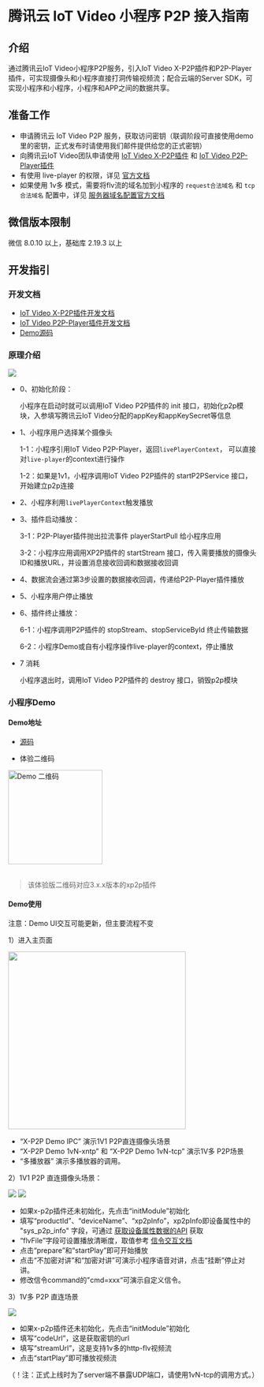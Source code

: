 # 腾讯云 IoT Video 小程序 P2P 接入指南

## 介绍

通过腾讯云IoT Video小程序P2P服务，引入IoT Video X-P2P插件和P2P-Player插件，可实现摄像头和小程序直接打洞传输视频流；配合云端的Server SDK，可实现小程序和小程序，小程序和APP之间的数据共享。

## 准备工作

- 申请腾讯云 IoT Video P2P 服务，获取访问密钥（联调阶段可直接使用demo里的密钥，正式发布时请使用我们邮件提供给您的正式密钥）
- 向腾讯云IoT Video团队申请使用 [IoT Video X-P2P插件](https://mp.weixin.qq.com/wxopen/pluginbasicprofile?action=intro&appid=wx1319af22356934bf) 和 [IoT Video P2P-Player插件](https://mp.weixin.qq.com/wxopen/pluginbasicprofile?action=intro&appid=wx9e8fbc98ceac2628)
- 有使用 live-player 的权限，详见 [官方文档](https://developers.weixin.qq.com/miniprogram/dev/component/live-player.html)
- 如果使用 1v多 模式，需要将flv流的域名加到小程序的 `request合法域名` 和 `tcp合法域名` 配置中，详见 [服务器域名配置官方文档](https://developers.weixin.qq.com/miniprogram/dev/framework/ability/network.html#1.%20%E6%9C%8D%E5%8A%A1%E5%99%A8%E5%9F%9F%E5%90%8D%E9%85%8D%E7%BD%AE)

## 微信版本限制

微信 8.0.10 以上，基础库 2.19.3 以上

## 开发指引

### 开发文档

- [IoT Video X-P2P插件开发文档](https://mp.weixin.qq.com/wxopen/plugindevdoc?appid=wx1319af22356934bf)
- [IoT Video P2P-Player插件开发文档](https://mp.weixin.qq.com/wxopen/plugindevdoc?appid=wx9e8fbc98ceac2628)
- [Demo源码](./demo/miniprogram)

### 原理介绍

![](./pic/miniprogram/%E5%B0%8F%E7%A8%8B%E5%BA%8FP2P%E6%9E%B6%E6%9E%84%E5%9B%BE.png)

- 0、初始化阶段：

  小程序在启动时就可以调用IoT Video P2P插件的 init 接口，初始化p2p模块，入参填写腾讯云IoT Video分配的appKey和appKeySecret等信息

- 1、小程序用户选择某个摄像头

  1-1：小程序引用IoT Video P2P-Player，返回`livePlayerContext`， 可以直接对`live-player`的context进行操作

  1-2：如果是1v1，小程序调用IoT Video P2P插件的 startP2PService 接口，开始建立p2p连接

- 2、小程序利用`livePlayerContext`触发播放

- 3、插件启动播放：

  3-1：P2P-Player插件抛出拉流事件 playerStartPull 给小程序应用
  
  3-2：小程序应用调用XP2P插件的 startStream 接口，传入需要播放的摄像头ID和播放URL，并设置消息接收回调和数据接收回调

- 4、数据流会通过第3步设置的数据接收回调，传递给P2P-Player插件播放

- 5、小程序用户停止播放

- 6、插件终止播放：

  6-1：小程序调用P2P插件的 stopStream、stopServiceById 终止传输数据

  6-2：小程序Demo或自有小程序操作live-player的context，停止播放

- 7 消耗

  小程序退出时，调用IoT Video P2P插件的 destroy 接口，销毁p2p模块

### 小程序Demo

#### Demo地址

- [源码](./demo/miniprogram)

- 体验二维码

<img width="191" alt="Demo 二维码" src="./pic/miniprogram/demo-qrcode.png">
<br />
<br />

> 该体验版二维码对应3.x.x版本的xp2p插件
#### Demo使用

注意：Demo UI交互可能更新，但主要流程不变

1）进入主页面

<img width="360" src="./pic/miniprogram/demo-v1.0.0.png">

- “X-P2P Demo IPC” 演示1V1 P2P直连摄像头场景
- “X-P2P Demo 1vN-xntp” 和 “X-P2P Demo 1vN-tcp” 演示1V多 P2P场景
- “多播放器” 演示多播放器的调用。

2）1V1 P2P 直连摄像头场景：

![](./pic/miniprogram/demo-1v1-1-v1.0.0.png)
![](./pic/miniprogram/demo-1v1-2-v1.0.0.png)

- 如果x-p2p插件还未初始化，先点击“initModule”初始化
- 填写“productId”、“deviceName”、“xp2pInfo”，xp2pInfo即设备属性中的 "sys_p2p_info" 字段，可通过 [获取设备属性数据的API](https://cloud.tencent.com/document/product/1131/53100) 获取
- “flvFile”字段可设置播放清晰度，取值参考 [信令交互文档](https://docs.qq.com/doc/DUUhFVlZkc2poUHNl)
- 点击“prepare”和“startPlay”即可开始播放
- 点击“不加密对讲”和“加密对讲”可演示小程序语音对讲，点击“挂断”停止对讲。
- 修改信令command的"cmd=xxx“可演示自定义信令。

3）1V多 P2P 直连场景

![](./pic/miniprogram/demo-1vN-v1.0.0.png)

- 如果x-p2p插件还未初始化，先点击“initModule”初始化
- 填写“codeUrl”，这是获取密钥的url
- 填写“streamUrl”，这是支持1v多的http-flv视频流
- 点击“startPlay”即可播放视频流

（！注：正式上线时为了server端不暴露UDP端口，请使用1vN-tcp的调用方式。）

